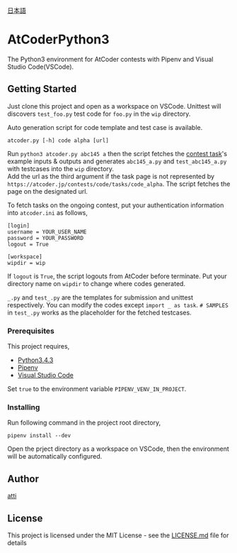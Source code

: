 [日本語](readme.ja.md)

# AtCoderPython3

The Python3 environment for AtCoder contests with Pipenv and Visual Studio Code(VSCode).

## Getting Started

Just clone this project and open as a workspace on VSCode.
Unittest will discovers `test_foo.py` test code for `foo.py` in the `wip` directory.

Auto generation script for code template and test case is available.

```
atcoder.py [-h] code alpha [url]
```

Run `python3 atcoder.py abc145 a` then the script fetches the [contest task](https://atcoder.jp/contests/abc145/tasks/abc145_a)'s example inputs & outputs and generates `abc145_a.py` and `test_abc145_a.py` with testcases into the `wip` directory.  
Add the url as the third argument if the task page is not represented by `https://atcoder.jp/contests/code/tasks/code_alpha`. The script fetches the page on the designated url.

To fetch tasks on the ongoing contest, put your authentication information into `atcoder.ini` as follows,

```
[login]
username = YOUR_USER_NAME
password = YOUR_PASSWORD
logout = True

[workspace]
wipdir = wip
```

If `logout` is `True`, the script logouts from AtCoder before terminate.
Put your directory name on `wipdir` to change where codes generated.

`_.py` and `test_.py` are the templates for submission and unittest respectively.
You can modify the codes except `import _ as task`.
`# SAMPLES` in `test_.py` works as the placeholder for the fetched testcases.

### Prerequisites

This project requires,

- [Python3.4.3](https://www.python.org/downloads/release/python-343/)
- [Pipenv](https://pipenv.kennethreitz.org/en/latest/install/#installing-pipenv)
- [Visual Studio Code](https://code.visualstudio.com/download/)

Set `true` to the environment variable `PIPENV_VENV_IN_PROJECT`.

### Installing

Run following command in the project root directory,

```
pipenv install --dev
```

Open the prject directory as a workspace on VSCode, then the environment will be automatically configured.

## Author

[atti](https://atcoder.jp/users/atti)

## License

This project is licensed under the MIT License - see the [LICENSE.md](LICENSE) file for details
